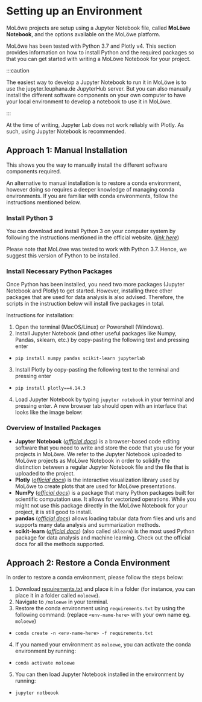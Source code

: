 # Setting up an Environment

MoLöwe projects are setup using a Jupyter Notebook file, called **MoLöwe Notebook**, and the options available on the MoLöwe platform.

MoLöwe has been tested with Python 3.7 and Plotly v4. This section provides information on how to install Python and the required packages so that you can get started with writing a MoLöwe Notebook for your project.

:::caution

The easiest way to develop a Jupyter Notebook to run it in MoLöwe is to use the jupyter.leuphana.de JupyterHub server. But you can also manually install the different software components on your own computer to have your local environment to develop a notebook to use it in MoLöwe. 

:::

At the time of writing, Jupyter Lab does not work reliably with Plotly. As such, using Jupyter Notebook is recommended.

## **Approach 1: Manual Installation**

This shows you the way to manually install the different software components required. 

An alternative to manual installation is to restore a conda environment, however doing so requires a deeper knowledge of managing conda environments. If you are familiar with conda environments, follow the instructions mentioned below.

### Install Python 3

You can download and install Python 3 on your computer system by following the instructions mentioned in the official website. ([*link here*](https://www.python.org/downloads/))

Please note that MoLöwe was tested to work with Python 3.7. Hence, we suggest this version of Python to be installed.

### Install Necessary Python Packages

Once Python has been installed, you need two more packages (Jupyter Notebook and Plotly) to get started. However, installing three other packages that are used for data analysis is also advised. Therefore, the scripts in the instruction below will install five packages in total.

Instructions for installation:

1. Open the terminal (MacOS/Linux) or Powershell (Windows).
2. Install Jupyter Notebook (and other useful packages like Numpy, Pandas, sklearn, etc.) by copy-pasting the following text and pressing enter
  - `pip install numpy pandas scikit-learn jupyterlab`
3. Install Plotly by copy-pasting the following text to the terminal and pressing enter
  - `pip install plotly==4.14.3`
4. Load Jupyter Notebook by typing `jupyter notebook` in your terminal and pressing enter. A new browser tab should open with an interface that looks like the image below:

### Overview of Installed Packages

* **Jupyter Notebook** ([*official docs*](https://jupyter-notebook.readthedocs.io/en/stable/)) is a browser-based code editing software that you need to write and store the code that you use for your projects in MoLöwe. We refer to the Jupyter Notebook uploaded to MoLöwe projects as MoLöwe Notebook in order to solidify the distinction between a regular Jupyter Notebook file and the file that is uploaded to the project.
* **Plotly** ([*official docs*](https://plotly.com/python/)) is the interactive visualization library used by MoLöwe to create plots that are used for MoLöwe presentations.
* **NumPy** ([*official docs*](https://numpy.org/doc/stable/)) is a package that many Python packages built for scientific computation use. It allows for vectorized operations. While you might not use this package directly in the MoLöwe Notebook for your project, it is still good to install.
* **pandas** ([*official docs*](https://pandas.pydata.org/docs/user_guide/index.html)) allows loading tabular data from files and urls and supports many data analysis and summarization methods.
* **scikit-learn** ([*official docs*](https://scikit-learn.org/stable/user_guide.html)) (also called `sklearn`) is the most used Python package for data analysis and machine learning. Check out the official docs for all the methods supported.

## **Approach 2: Restore a Conda Environment** 

In order to restore a conda environment, please follow the steps below:

1. Download [requirements.txt](./assets/requirements.txt) and place it in a folder (for instance, you can place it in a folder called `moloewe`).
2. Navigate to `/moloewe` in your terminal.
3. Restore the conda environment using `requirements.txt` by using the following command: (replace `<env-name-here>` with your own name eg. `moloewe`)
  - `conda create -n <env-name-here> -f requirements.txt`
4. If you named your environment as `moloewe`, you can activate the conda environment by running:
  - `conda activate moloewe`
5. You can then load Jupyter Notebook installed in the environment by running:
  - `jupyter notbeook`
